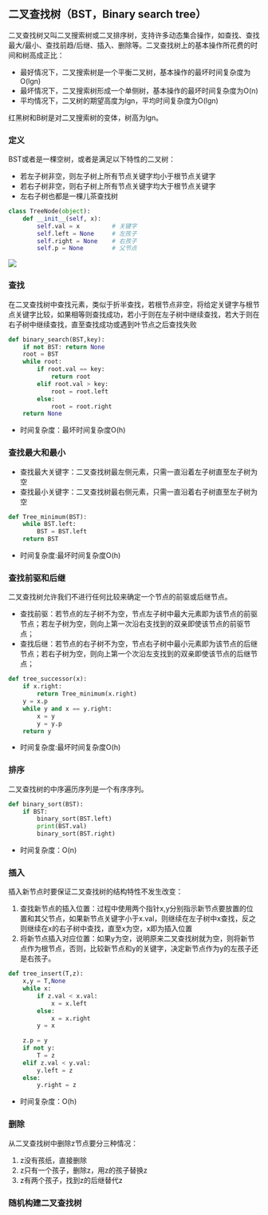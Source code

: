 ## 二叉查找树（BST，Binary search tree）
二叉查找树又叫二叉搜索树或二叉排序树，支持许多动态集合操作，如查找、查找最大/最小、查找前趋/后继、插入、删除等。二叉查找树上的基本操作所花费的时间和树高成正比：
- 最好情况下，二叉搜索树是一个平衡二叉树，基本操作的最坏时间复杂度为O(lgn)
- 最坏情况下，二叉搜索树形成一个单侧树，基本操作的最坏时间复杂度为O(n)
- 平均情况下，二叉树的期望高度为lgn，平均时间复杂度为O(lgn)

红黑树和B树是对二叉搜索树的变体，树高为lgn。

### 定义
BST或者是一棵空树，或者是满足以下特性的二叉树：
- 若左子树非空，则左子树上所有节点关键字均小于根节点关键字
- 若右子树非空，则右子树上所有节点关键字均大于根节点关键字
- 左右子树也都是一棵儿茶查找树

```python
class TreeNode(object):
    def __init__(self, x):
        self.val = x         # 关键字
        self.left = None     # 左孩子
        self.right = None    # 右孩子
        self.p = None        # 父节点
```

![](https://encrypted-tbn0.gstatic.com/images?q=tbn:ANd9GcS6rUpD4pA5loAazaQpnz5ydnMnQfQW_6ac_JbCKQ2gOwHIzw60)

### 查找
在二叉查找树中查找元素，类似于折半查找，若根节点非空，将给定关键字与根节点关键字比较，如果相等则查找成功，若小于则在左子树中继续查找，若大于则在右子树中继续查找，直至查找成功或遇到叶节点之后查找失败

```python
def binary_search(BST,key):
    if not BST: return None
    root = BST
    while root:
        if root.val == key:
            return root
        elif root.val > key:
            root = root.left
        else:
            root = root.right
    return None
```
- 时间复杂度：最坏时间复杂度O(h)

### 查找最大和最小
- 查找最大关键字：二叉查找树最左侧元素，只需一直沿着左子树直至左子树为空
- 查找最小关键字：二叉查找树最右侧元素，只需一直沿着右子树直至左子树为空

```python
def Tree_minimum(BST):
    while BST.left:
        BST = BST.left
    return BST
```
- 时间复杂度:最坏时间复杂度O(h)

### 查找前驱和后继
二叉查找树允许我们不进行任何比较来确定一个节点的前驱或后继节点。

- 查找前驱：若节点的左子树不为空，节点左子树中最大元素即为该节点的前驱节点；若左子树为空，则向上第一次沿右支找到的双亲即使该节点的前驱节点；
- 查找后继：若节点的右子树不为空，节点右子树中最小元素即为该节点的后继节点；若右子树为空，则向上第一个次沿左支找到的双亲即使该节点的后继节点；

```python
def tree_successor(x):
    if x.right:
        return Tree_minimum(x.right)
    y = x.p
    while y and x == y.right:
        x = y
        y = y.p
    return y
```
- 时间复杂度:最坏时间复杂度O(h)

### 排序
二叉查找树的中序遍历序列是一个有序序列。

```python
def binary_sort(BST):
    if BST:
        binary_sort(BST.left)
        print(BST.val)
        binary_sort(BST.right)        
```

- 时间复杂度：O(n)

### 插入
插入新节点时要保证二叉查找树的结构特性不发生改变：

1. 查找新节点的插入位置：过程中使用两个指针x,y分别指示新节点要放置的位置和其父节点，如果新节点关键字小于x.val，则继续在左子树中x查找，反之则继续在x的右子树中查找，直至x为空，x即为插入位置
2. 将新节点插入对应位置：如果y为空，说明原来二叉查找树就为空，则将新节点作为根节点，否则，比较新节点和y的关键字，决定新节点作为y的左孩子还是右孩子。

```python
def tree_insert(T,z):
    x,y = T,None
    while x:
        if z.val < x.val:
            x = x.left
        else:
            x = x.right
        y = x
    
    z.p = y
    if not y:
        T = z
    elif z.val < y.val:
        y.left = z
    else:
        y.right = z
```

- 时间复杂度：O(h)

### 删除
从二叉查找树中删除z节点要分三种情况：
1. z没有孩纸，直接删除
2. z只有一个孩子，删除z，用z的孩子替换z
3. z有两个孩子，找到z的后继替代z


### 随机构建二叉查找树
















